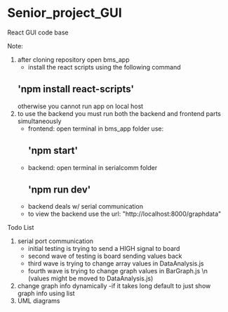 # Senior_project_GUI
React GUI code base

Note:

1. after cloning repository open bms_app 
	- install the react scripts using the following command
	 ## 'npm install react-scripts'
	 otherwise you cannot run app on local host
2. to use the backend you must run both the backend and frontend parts simultaneously
	- frontend: open terminal in bms_app folder use: 
		## 'npm start'
	- backend: open terminal in serialcomm folder 
		## 'npm run dev' 
	- backend deals w/ serial communication
	- to view the backend use the url: "http://localhost:8000/graphdata"

Todo List

1. serial port communication
	- initial testing is trying to send a HIGH signal to board
	- second wave of testing is board sending values back
	- third wave is trying to change array values in DataAnalysis.js
	- fourth wave is trying to change graph values in BarGraph.js \n 
		(values might be moved to DataAnalysis.js)
2. change graph info dynamically
	-if it takes long default to just show graph info using list
3. UML diagrams
